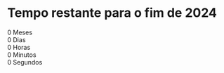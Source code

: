 <!DOCTYPE html>
<html lang="pt-BR">
<head>
  <meta charset="UTF-8">
  <meta name="viewport" content="width=device-width, initial-scale=1.0">
  <title>Contagem Regressiva para o Final de 2024</title>
  <script src="script.js"></script>
  <link rel="stylesheet" href="estilo.css">
  
</head>
<body>
  <div class="container">
    <h1>Tempo restante para o fim de 2024</h1>
    <div class="countdown">
      <div class="unit" id="months">0 Meses</div>
      <div class="unit" id="days">0 Dias</div>
      <div class="unit" id="hours">0 Horas</div>
      <div class="unit" id="minutes">0 Minutos</div>
      <div class="unit" id="seconds">0 Segundos</div>
    </div>
  </div>

</body>
</html>
